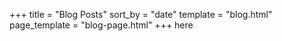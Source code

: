+++
title = "Blog Posts"
sort_by = "date"
template = "blog.html"
page_template = "blog-page.html"
+++
here

